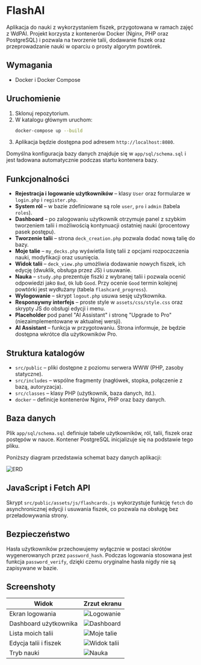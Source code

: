 # FlashAI

Aplikacja do nauki z wykorzystaniem fiszek, przygotowana w ramach zajęć z WdPAI. Projekt korzysta z kontenerów Docker (Nginx, PHP oraz PostgreSQL) i pozwala na tworzenie talii, dodawanie fiszek oraz przeprowadzanie nauki w oparciu o prosty algorytm powtórek.

## Wymagania

- Docker i Docker Compose

## Uruchomienie

1. Sklonuj repozytorium.
2. W katalogu głównym uruchom:
   ```bash
   docker-compose up --build
   ```
3. Aplikacja będzie dostępna pod adresem `http://localhost:8080`.

Domyślna konfiguracja bazy danych znajduje się w `app/sql/schema.sql` i jest ładowana automatycznie podczas startu kontenera bazy.

## Funkcjonalności

- **Rejestracja i logowanie użytkowników** – klasy `User` oraz formularze w `login.php` i `register.php`.
- **System ról** – w bazie zdefiniowane są role `user`, `pro` i `admin` (tabela `roles`).
- **Dashboard** – po zalogowaniu użytkownik otrzymuje panel z szybkim tworzeniem talii i możliwością kontynuacji ostatniej nauki (procentowy pasek postępu).
- **Tworzenie talii** – strona `deck_creation.php` pozwala dodać nową talię do bazy.
- **Moje talie** – `my_decks.php` wyświetla listę talii z opcjami rozpoczczenia nauki, modyfikacji oraz usunięcia.
- **Widok talii** – `deck_view.php` umożliwia dodawanie nowych fiszek, ich edycję (dwuklik, obsługa przez JS) i usuwanie.
- **Nauka** – `study.php` prezentuje fiszki z wybranej talii i pozwala ocenić odpowiedzi jako `Bad`, `Ok` lub `Good`. Przy ocenie `Good` termin kolejnej powtórki jest wydłużany (tabela `flashcard_progress`).
- **Wylogowanie** – skrypt `logout.php` usuwa sesję użytkownika.
- **Responsywny interfejs** – proste style w `assets/css/style.css` oraz skrypty JS do obsługi edycji i menu.
- **Placeholder** pod panel "AI Assistant" i stronę "Upgrade to Pro" (niezaimplementowane w aktualnej wersji).
- **AI Assistant** – funkcja w przygotowaniu. Strona informuje, że będzie dostępna wkrótce dla użytkowników Pro.

## Struktura katalogów

- `src/public` – pliki dostępne z poziomu serwera WWW (PHP, zasoby statyczne).
- `src/includes` – wspólne fragmenty (nagłówek, stopka, połączenie z bazą, autoryzacja).
- `src/classes` – klasy PHP (użytkownik, baza danych, itd.).
- `docker` – definicje kontenerów Nginx, PHP oraz bazy danych.

## Baza danych

Plik `app/sql/schema.sql` definiuje tabele użytkowników, ról, talii, fiszek oraz postępów w nauce. Kontener PostgreSQL inicjalizuje się na podstawie tego pliku.

Poniższy diagram przedstawia schemat bazy danych aplikacji:

![ERD](docs/images/erd.png)

## JavaScript i Fetch API

Skrypt `src/public/assets/js/flashcards.js` wykorzystuje funkcję `fetch` do asynchronicznej edycji i usuwania fiszek, co pozwala na obsługę bez przeładowywania strony.

## Bezpieczeństwo

Hasła użytkowników przechowujemy wyłącznie w postaci skrótów wygenerowanych przez `password_hash`. Podczas logowania stosowana jest funkcja `password_verify`, dzięki czemu oryginalne hasła nigdy nie są zapisywane w bazie.

## Screenshoty

| Widok | Zrzut ekranu |
|-------|--------------|
| Ekran logowania | ![Logowanie](docs/images/login.png) |
| Dashboard użytkownika | ![Dashboard](docs/images/dashboard.png) |
| Lista moich talii | ![Moje talie](docs/images/my_decks.png) |
| Edycja talii i fiszek | ![Widok talii](docs/images/deck_view.png) |
| Tryb nauki | ![Nauka](docs/images/study.png) |
